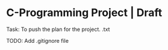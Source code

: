 # C-Programming Project | Draft

Task: To push the plan for the project.
      <name>.txt


TODO: Add .gitignore file